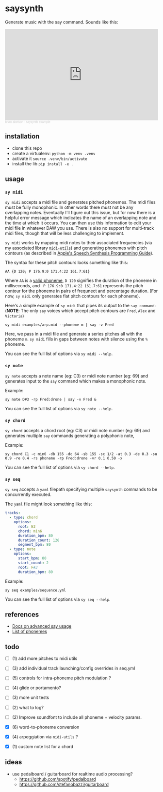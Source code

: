 # saysynth

Generate music with the say command. Sounds like this:

<iframe width="100%" height="300" scrolling="no" frameborder="no" allow="autoplay" src="https://w.soundcloud.com/player/?url=https%3A//api.soundcloud.com/tracks/1231627354&color=%23ffffff&auto_play=false&hide_related=false&show_comments=true&show_user=true&show_reposts=false&show_teaser=true&visual=true"></iframe><div style="font-size: 10px; color: #cccccc;line-break: anywhere;word-break: normal;overflow: hidden;white-space: nowrap;text-overflow: ellipsis; font-family: Interstate,Lucida Grande,Lucida Sans Unicode,Lucida Sans,Garuda,Verdana,Tahoma,sans-serif;font-weight: 100;"><a href="https://soundcloud.com/abelsonlive" title="brian abelson" target="_blank" style="color: #cccccc; text-decoration: none;">brian abelson</a> · <a href="https://soundcloud.com/abelsonlive/saymidi-example" title="saymidi example" target="_blank" style="color: #cccccc; text-decoration: none;">saysynth example</a></div>

## installation

* clone this repo
* create a virtualenv: `python -m venv .venv`
* activate it `source .venv/bin/activate`
* install the lib `pip install -e . `

## usage 

### `sy midi`

`sy midi` accepts a midi file and generates pitched phonemes. The midi files must be fully monophonic. In other words there must not be any overlapping notes. Eventually I'll figure out this issue, but for now there is a helpful error message which indicates the name of an overlapping note and the time at which it occurs. You can then use this information to edit your midi file in whatever DAW you use. There is also no support for multi-track midi files, though that will be less challenging to implement. 

`sy midi` works by mapping midi notes to their associated frequencies (via my associated library [`midi-utils`](https://gitlab.com/gltd/midi-utils/)) and generating phonemes with pitch contours (as described in [Apple's Speech Synthesis Programming Guide](https://developer.apple.com/library/archive/documentation/UserExperience/Conceptual/SpeechSynthesisProgrammingGuide/FineTuning/FineTuning.html#//apple_ref/doc/uid/TP40004365-CH5-SW7)).

The syntax for these pitch contours looks something like this:

```
AA {D 120; P 176.9:0 171.4:22 161.7:61}
```

Where `AA` is a [valid phoneme](https://developer.apple.com/library/archive/documentation/UserExperience/Conceptual/SpeechSynthesisProgrammingGuide/Phonemes/Phonemes.html#//apple_ref/doc/uid/TP40004365-CH9-SW1), `D 120` signifies the duration of the phoneme in milliseconds, and ` P 176.9:0 171.4:22 161.7:61` represents the pitch contour for the phoneme in pairs of frequnect and percentage duration. (For now, `sy midi` only generates flat pitch contours for each phoneme).

Here's a simple example of `sy midi` that pipes its output to the `say command`: (**NOTE**: The only `say` voices which accept pitch contours are `Fred`, `Alex` and `Victoria`)

```shell
sy midi examples/arp.mid --phoneme m | say -v Fred 
```

Here, we pass in a midi file and generate a series pitches all with the phoneme `m`. `sy midi` fills in gaps between notes with silence using the `%` phoneme.

You can see the full list of options via `sy midi --help`.

### `sy note`

`sy note` accepts a note name (eg: C3) or midi note number (eg: 69) and generates input to the `say` command which makes a monophonic note.

Example:

```
sy note D#3 -rp Fred:drone | say -v Fred &
```

You can see the full list of options via `sy note --help`.

### `sy chord`

`sy chord` accepts a chord root (eg: C3) or midi note number (eg: 69) and generates multiple `say` commands generating a polyphonic note,

Example:

```
sy chord C1 -c min6 -db 155 -dc 64 -sb 155 -sc 1/2 -at 0.3 -de 0.3 -su 0.9 -re 0.4 -rs phoneme -rp Fred:drone -vr 0.1 0.50 -x
```

You can see the full list of options via `sy chord --help`.

### `sy seq`

`sy seq` accepts a `yaml` filepath specifying multiple `saysynth` commands to be concurrently executed.

The `yaml` file might look something like this:

```yaml
tracks:
  - type: chord
    options:
      root: E3
      chord: min6
      duration_bpm: 80
      duration_count: 128
      segment_bpm: 80
  - type: note
    options:
      start_bpm: 80
      start_count: 2
      root: F#3
      duration_bpm: 80
```

Example:

```
sy seq examples/sequence.yml
```

You can see the full list of options via `sy seq --help`.


## references

- [Docs on advanced say usage](https://developer.apple.com/library/archive/documentation/UserExperience/Conceptual/SpeechSynthesisProgrammingGuide/FineTuning/FineTuning.html#//apple_ref/doc/uid/TP40004365-CH5-SW3)
- [List of phonemes](https://developer.apple.com/library/archive/documentation/UserExperience/Conceptual/SpeechSynthesisProgrammingGuide/Phonemes/Phonemes.html#//apple_ref/doc/uid/TP40004365-CH9-SW1)

## todo

- [ ] (1) add more pitches to midi utils
- [ ] (3) add individual track launching/config overrides in seq.yml
- [ ] (5) controls for intra-phoneme pitch modulation ?
- [ ] (4) glide or portamento?
- [ ] (3) more unit tests
- [ ] (2) what to log?
- [ ] (2) Improve soundfont to include all phoneme + velocity params.
- [x] (6) word-to-phoneme conversion
- [x] (4) arpeggiation via `midi-utils` ?
- [x] (1) custom note list for a chord


## ideas
- use pedalboard / guitarboard for realtime audio processing?
  * https://github.com/spotify/pedalboard
  * https://github.com/stefanobazzi/guitarboard
 